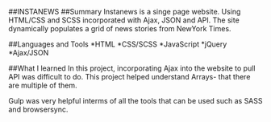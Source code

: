 ##INSTANEWS
##Summary
Instanews is a singe page website. Using HTML/CSS and SCSS incorporated
with Ajax, JSON and API. The site dynamically populates a grid of news
stories from NewYork Times.

##Languages and Tools
*HTML
*CSS/SCSS
*JavaScript
*jQuery
*Ajax/JSON

##What I learned
In this project, incorporating Ajax into the website to pull API was difficult 
to do. This project helped understand Arrays- that there are multiple of them.

Gulp was very helpful interms of all the tools that can be used such as SASS 
and browsersync. 
